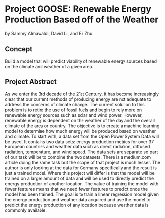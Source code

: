 # Project GOOSE: Renewable Energy Production Based off of the Weather
by Sammy Almawaldi, David Li, and Eli Zhu

## Concept
Build a model that will predict viability of renewable energy sources based on the climate and weather of a given area. 

## Project Abstract
As we enter the 3rd decade of the 21st Century, it has become increasingly clear that our current methods of producing energy are not adequate to address the concerns of climate change. The current solution to this problem is to retire the use of fossil fuels and begin to rely more on renewable energy sources such as solar and wind power. However, renewable energy is dependent on the weather of the day and the overall climate of the area or country. The objective is to create a machine learning model to determine how much energy will be produced based on weather and climate.
To start with, a data set from the Open Power System Data will be used. It contains two data sets: energy production metrics for over 37 European countries and weather data such as direct radiation, diffused radiation, temperature, and wind speed. The data sets are separate so part of our task will be to combine the two datasets.
There is a medium.com article doing the same task but the scope of that project is much lesser. The author is only looking at the data for Germany specifically and the result is just a trained model. Where this project will differ is that the model will be trained on a larger amount of data and will be used to directly predict the energy production of another location. The value of training the model with fewer features means that we need fewer features to predict once the model has been trained. The goal is to train a linear regression model given the energy production and weather data acquired and use the model to predict the energy production of any location because weather data is commonly available.
